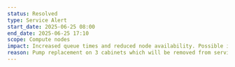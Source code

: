 ```yaml
---
status: Resolved
type: Service Alert
start_date: 2025-06-25 08:00
end_date: 2025-06-25 17:10
scope: Compute nodes
impact: Increased queue times and reduced node availability. Possible intermittent issues with file system or internode communication due to change in interconnect topology while cabinets and switches are unavailable.
reason: Pump replacement on 3 cabinets which will be removed from service while pump replacement takes place. 
---
```


